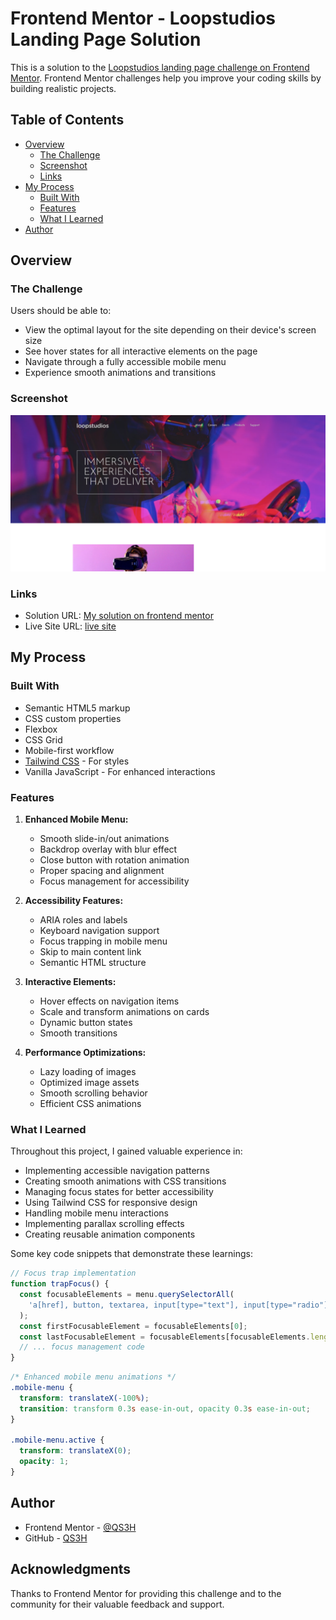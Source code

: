 # Frontend Mentor - Loopstudios Landing Page Solution

This is a solution to the [Loopstudios landing page challenge on Frontend Mentor](https://www.frontendmentor.io/challenges/loopstudios-landing-page-N88J5Onjw). Frontend Mentor challenges help you improve your coding skills by building realistic projects.

## Table of Contents

- [Overview](#overview)
  - [The Challenge](#the-challenge)
  - [Screenshot](#screenshot)
  - [Links](#links)
- [My Process](#my-process)
  - [Built With](#built-with)
  - [Features](#features)
  - [What I Learned](#what-i-learned)
- [Author](#author)

## Overview

### The Challenge

Users should be able to:

- View the optimal layout for the site depending on their device's screen size
- See hover states for all interactive elements on the page
- Navigate through a fully accessible mobile menu
- Experience smooth animations and transitions

### Screenshot

![](./images/screenshot.png)

### Links

- Solution URL: [My solution on frontend mentor](https://www.frontendmentor.io/solutions/loopstudios-landing-page-with-tailwindcss-and-advanced-animations-c3_BBfDGRg)
- Live Site URL: [live site](https://qs3h.github.io/Loopstudios-landing-page/)

## My Process

### Built With

- Semantic HTML5 markup
- CSS custom properties
- Flexbox
- CSS Grid
- Mobile-first workflow
- [Tailwind CSS](https://tailwindcss.com/) - For styles
- Vanilla JavaScript - For enhanced interactions

### Features

1. **Enhanced Mobile Menu:**

   - Smooth slide-in/out animations
   - Backdrop overlay with blur effect
   - Close button with rotation animation
   - Proper spacing and alignment
   - Focus management for accessibility

2. **Accessibility Features:**

   - ARIA roles and labels
   - Keyboard navigation support
   - Focus trapping in mobile menu
   - Skip to main content link
   - Semantic HTML structure

3. **Interactive Elements:**

   - Hover effects on navigation items
   - Scale and transform animations on cards
   - Dynamic button states
   - Smooth transitions

4. **Performance Optimizations:**
   - Lazy loading of images
   - Optimized image assets
   - Smooth scrolling behavior
   - Efficient CSS animations

### What I Learned

Throughout this project, I gained valuable experience in:

- Implementing accessible navigation patterns
- Creating smooth animations with CSS transitions
- Managing focus states for better accessibility
- Using Tailwind CSS for responsive design
- Handling mobile menu interactions
- Implementing parallax scrolling effects
- Creating reusable animation components

Some key code snippets that demonstrate these learnings:

```javascript
// Focus trap implementation
function trapFocus() {
  const focusableElements = menu.querySelectorAll(
    'a[href], button, textarea, input[type="text"], input[type="radio"], input[type="checkbox"], select'
  );
  const firstFocusableElement = focusableElements[0];
  const lastFocusableElement = focusableElements[focusableElements.length - 1];
  // ... focus management code
}
```

```css
/* Enhanced mobile menu animations */
.mobile-menu {
  transform: translateX(-100%);
  transition: transform 0.3s ease-in-out, opacity 0.3s ease-in-out;
}

.mobile-menu.active {
  transform: translateX(0);
  opacity: 1;
}
```

## Author

- Frontend Mentor - [@QS3H](https://www.frontendmentor.io/profile/QS3H)
- GitHub - [QS3H](https://github.com/QS3H)

## Acknowledgments

Thanks to Frontend Mentor for providing this challenge and to the community for their valuable feedback and support.
